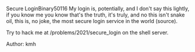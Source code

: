 Secure LoginBinary50116
My login is, potentially, and I don't say this lightly, if you know me you know that's the truth, it's truly, and no this isn't snake oil, this is, no joke, the most secure login service in the world (source).

Try to hack me at /problems/2021/secure_login on the shell server.

Author: kmh
